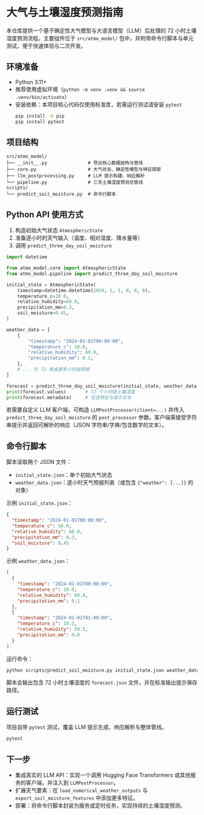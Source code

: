 # 大气与土壤湿度预测指南

本仓库提供一个基于确定性大气模型与大语言模型（LLM）后处理的 72 小时土壤湿度预测流程。主要组件位于 `src/atmo_model/` 包中，并附带命令行脚本与单元测试，便于快速体验与二次开发。

## 环境准备

- Python 3.11+
- 推荐使用虚拟环境（`python -m venv .venv && source .venv/bin/activate`）
- 安装依赖：本项目核心代码仅使用标准库，若需运行测试请安装 `pytest`
  ```bash
  pip install -U pip
  pip install pytest
  ```

## 项目结构

```
src/atmo_model/
├── __init__.py               # 导出核心数据结构与管线
├── core.py                   # 大气状态、确定性模型与特征提取
├── llm_postprocessing.py     # LLM 提示构建、响应解析
└── pipeline.py               # 三天土壤湿度预测总管线
scripts/
└── predict_soil_moisture.py  # 命令行脚本
```

## Python API 使用方式

1. 构造初始大气状态 `AtmosphericState`
2. 准备逐小时的天气输入（温度、相对湿度、降水量等）
3. 调用 `predict_three_day_soil_moisture`

```python
import datetime

from atmo_model.core import AtmosphericState
from atmo_model.pipeline import predict_three_day_soil_moisture

initial_state = AtmosphericState(
    timestamp=datetime.datetime(2024, 1, 1, 0, 0, 0),
    temperature_c=18.0,
    relative_humidity=60.0,
    precipitation_mm=0.3,
    soil_moisture=0.45,
)

weather_data = [
    {
        "timestamp": "2024-01-01T00:00:00",
        "temperature_c": 18.0,
        "relative_humidity": 60.0,
        "precipitation_mm": 0.1,
    },
    # ... 共 72 条或更多小时级预报
]

forecast = predict_three_day_soil_moisture(initial_state, weather_data)
print(forecast.values)       # 72 个小时级土壤湿度
print(forecast.metadata)     # 包含特征与提示文本
```

若需要自定义 LLM 客户端，可构造 `LLMPostProcessor(client=...)` 并传入 `predict_three_day_soil_moisture` 的 `post_processor` 参数。客户端需接受字符串提示并返回可解析的响应（JSON 字符串/字典/包含数字的文本）。

## 命令行脚本

脚本读取两个 JSON 文件：
- `initial_state.json`：单个初始大气状态
- `weather_data.json`：逐小时天气预报列表（或包含 `{"weather": [...]}` 的对象）

示例 `initial_state.json`：
```json
{
  "timestamp": "2024-01-01T00:00:00",
  "temperature_c": 18.0,
  "relative_humidity": 60.0,
  "precipitation_mm": 0.3,
  "soil_moisture": 0.45
}
```

示例 `weather_data.json`：
```json
[
  {
    "timestamp": "2024-01-01T00:00:00",
    "temperature_c": 18.0,
    "relative_humidity": 60.0,
    "precipitation_mm": 0.1
  },
  {
    "timestamp": "2024-01-01T01:00:00",
    "temperature_c": 18.2,
    "relative_humidity": 59.5,
    "precipitation_mm": 0.0
  }
]
```

运行命令：
```bash
python scripts/predict_soil_moisture.py initial_state.json weather_data.json --output forecast.json
```

脚本会输出包含 72 小时土壤湿度的 `forecast.json` 文件，并在标准输出提示保存路径。

## 运行测试

项目自带 `pytest` 测试，覆盖 LLM 提示生成、响应解析与整体管线。
```bash
pytest
```

## 下一步

- 集成真实的 LLM API：实现一个调用 Hugging Face Transformers 或其他服务的客户端，并注入到 `LLMPostProcessor`。
- 扩展天气要素：在 `load_numerical_weather_outputs` 与 `export_soil_moisture_features` 中添加更多特征。
- 部署：将命令行脚本封装为服务或定时任务，实现持续的土壤湿度预测。
